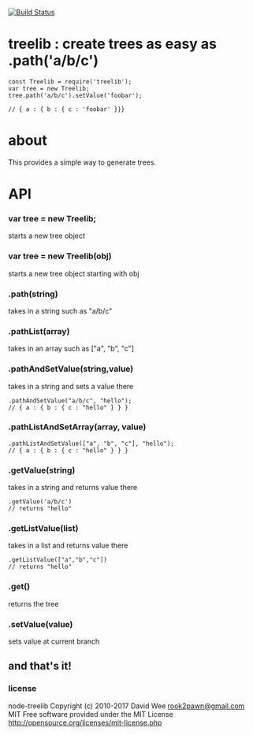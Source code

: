 [![Build Status](https://travis-ci.org/rook2pawn/node-treelib.svg?branch=master)](https://travis-ci.org/rook2pawn/node-treelib)

# treelib : create trees as easy as .path('a/b/c')

    const Treelib = require('treelib');
    var tree = new Treelib;
    tree.path('a/b/c').setValue('foobar');

    // { a : { b : { c : 'foobar' }}}

# about

This provides a simple way to generate trees.

# API

### var tree = new Treelib;

starts a new tree object

### var tree = new Treelib(obj)

starts a new tree object starting with obj

### .path(string)

takes in a string such as "a/b/c"

### .pathList(array)

takes in an array such as ["a", "b", "c"]

### .pathAndSetValue(string,value)

takes in a string and sets a value there

	.pathAndSetValue("a/b/c", "hello");
	// { a : { b : { c : "hello" } } }

### .pathListAndSetArray(array, value)

	.pathListAndSetValue(["a", "b", "c"], "hello");
	// { a : { b : { c : "hello" } } }

### .getValue(string)

takes in a string and returns value there

    .getValue('a/b/c')
    // returns "hello"

### .getListValue(list)

takes in a list and returns value there

    .getListValue(["a","b","c"])
    // returns "hello"

### .get()

returns the tree

### .setValue(value)

sets value at current branch

## and that's it!

### license

node-treelib Copyright (c) 2010-2017 David Wee rook2pawn@gmail.com
MIT
Free software provided under the MIT License
http://opensource.org/licenses/mit-license.php
